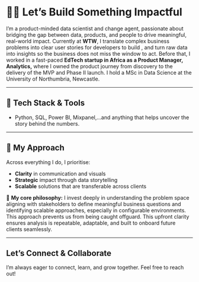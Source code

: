 # 👋🏽 Let’s Build Something Impactful
I’m a product-minded data scientist and change agent, passionate about bridging the gap between data, products, and people to drive meaningful, real-world impact.
Currently at **WTW**, I translate complex business problems into clear user stories for developers to build , and turn raw data into insights so the business does not miss the window to act.
Before that, I worked in a fast-paced **EdTech startup in Africa as a Product Manager, Analytics,** where I owned the product journey from discovery to the delivery of the MVP and Phase II launch. I hold a MSc in Data Science at the University of Northumbria, Newcastle.

---
## 🧰 Tech Stack & Tools
- Python, SQL, Power BI, Mixpanel,…and anything that helps uncover the story behind the numbers. 

---
## 💬 My Approach
Across everything I do, I prioritise:
- **Clarity** in communication and visuals
- **Strategic** impact through data storytelling
- **Scalable** solutions that are transferable across clients

🧐 **My core philosophy:** I invest deeply in understanding the problem space aligning with stakeholders to define meaningful business questions and identifying scalable approaches, especially in configurable environments. This approach prevents us from being caught offguard. This upfront clarity ensures analysis is repeatable, adaptable, and built to onboard future clients seamlessly.

---
## Let’s Connect & Collaborate  
I’m always eager to connect, learn, and grow together. Feel free to reach out!
